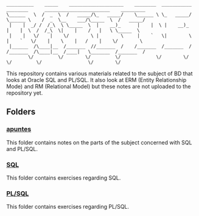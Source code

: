 ```
__________    _____    ____________________    ________  ___________     ________      ________________________    _________
\______   \  /  _  \  /   _____/\_   _____/    \______ \ \_   _____/     \______ \    /  _  \__    ___/\_____  \  /   _____/
 |    |  _/ /  /_\  \ \_____  \  |    __)_      |    |  \ |    __)_       |    |  \  /  /_\  \|    |    /   |   \ \_____  \ 
 |    |   \/    |    \/        \ |        \     |    `   \|        \      |    `   \/    |    \    |   /    |    \/        \
 |______  /\____|__  /_______  //_______  /    /_______  /_______  /     /_______  /\____|__  /____|   \_______  /_______  /
        \/         \/        \/         \/             \/        \/              \/         \/                 \/        \/ 
```

This repository contains various materials related to the subject of BD that looks at Oracle SQL and PL/SQL. It also look at ERM (Entity Relationship Mode) and RM (Relational Model) but these notes are not uploaded to the repository yet.

## Folders  

### [apuntes](apuntes)
This folder contains notes on the parts of the subject concerned with SQL and PL/SQL.

### [SQL](SQL)
This folder contains exercises regarding SQL.

### [PL/SQL](PL_SQL)
This folder contains exercises regarding PL/SQL.      
